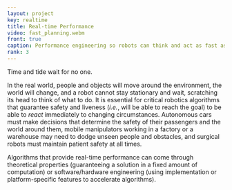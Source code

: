 ```yaml
---
layout: project
key: realtime
title: Real-time Performance
video: fast_planning.webm
front: true
caption: Performance engineering so robots can think and act as fast as possible.
rank: 3
---
```


Time and tide wait for no one.

In the real world, people and objects will move around the environment, the world will change, and a robot cannot stay stationary and wait, scratching its head to think of what to do.
It is essential for critical robotics algorithms that guarantee safety and liveness (*i.e.*, will be able to reach the goal) to be able to *react* immediately to changing circumstances.
Autonomous cars must make decisions that determine the safety of their passengers and the world around them, mobile manipulators working in a factory or a warehouse may need to dodge unseen people and obstacles, and surgical robots must maintain patient safety at all times.

Algorithms that provide real-time performance can come through theoretical properties (guaranteeing a solution in a fixed amount of computation) or software/hardware engineering (using implementation or platform-specific features to accelerate algorithms).
